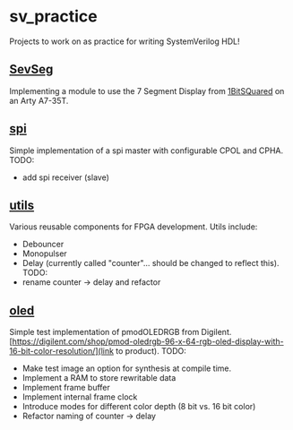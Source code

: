 # sv_practice
Projects to work on as practice for writing SystemVerilog HDL!
## [SevSeg](SevSeg)
Implementing a module to use the 7 Segment Display from [1BitSQuared](https://1bitsquared.com/products/pmod-7-segment-display) on an Arty A7-35T.
## [spi](spi)
Simple implementation of a spi master with configurable CPOL and CPHA.
TODO:
- add spi receiver (slave)
## [utils](utils)
Various reusable components for FPGA development.
Utils include:
- Debouncer
- Monopulser
- Delay (currently called "counter"... should be changed to reflect this).
TODO:
- rename counter -> delay and refactor
## [oled](oled)
Simple test implementation of pmodOLEDRGB from Digilent. [https://digilent.com/shop/pmod-oledrgb-96-x-64-rgb-oled-display-with-16-bit-color-resolution/](link to product).
TODO:
- Make test image an option for synthesis at compile time.
- Implement a RAM to store rewritable data
- Implement frame buffer
- Implement internal frame clock
- Introduce modes for different color depth (8 bit vs. 16 bit color)
- Refactor naming of counter -> delay
